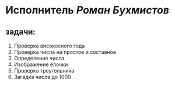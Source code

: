 # Исполнитель _Роман Бухмистов_
## задачи:
1. Проверка високосного года
2. Проверка числа на простое и составное
3. Определение числа
4. Изображение ёлочки
5. Проверка треугольника
6. Загадка числа до 1000